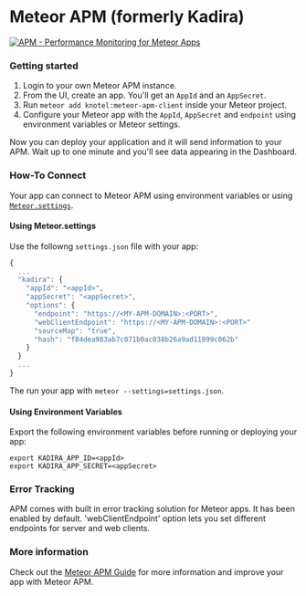 # Meteor APM (formerly Kadira)

[![APM - Performance Monitoring for Meteor Apps](https://s3.amazonaws.com/dev-apm-screenshots/meteor-apm-agent/README-2.png)](https://www.meteor.com/hosting)

### Getting started

1. Login to your own Meteor APM instance.
2. From the UI, create an app. You'll get an `AppId` and an `AppSecret`.
3. Run `meteor add knotel:meteor-apm-client` inside your Meteor project.
4. Configure your Meteor app with the `AppId`, `AppSecret` and `endpoint` using environment variables or Meteor settings.

Now you can deploy your application and it will send information to your APM. Wait up to one minute and you'll see data appearing in the Dashboard.


### How-To Connect

Your app can connect to Meteor APM using environment variables or using [`Meteor.settings`](http://docs.meteor.com/#meteor_settings).

#### Using Meteor.settings
Use the followng `settings.json` file with your app:

```js
{
  ...
  "kadira": {
    "appId": "<appId>",
    "appSecret": "<appSecret>",
    "options": {
      "endpoint": "https://<MY-APM-DOMAIN>:<PORT>",
      "webClientEndpoint": "https://<MY-APM-DOMAIN>:<PORT>"
      "sourceMap": "true",
      "hash": "f84dea983ab7c071b0ac038b26a9ad11899c062b"
    }
  }
  ...
}
```

The run your app with `meteor --settings=settings.json`.

#### Using Environment Variables

Export the following environment variables before running or deploying your app:

```
export KADIRA_APP_ID=<appId>
export KADIRA_APP_SECRET=<appSecret>
````

### Error Tracking

APM comes with built in error tracking solution for Meteor apps. It has been enabled by default.
'webClientEndpoint' option lets you set different endpoints for server and web clients. 

### More information

Check out the [Meteor APM Guide](http://galaxy-guide.meteor.com/apm-getting-started.html) for more information and improve your app with Meteor APM.
